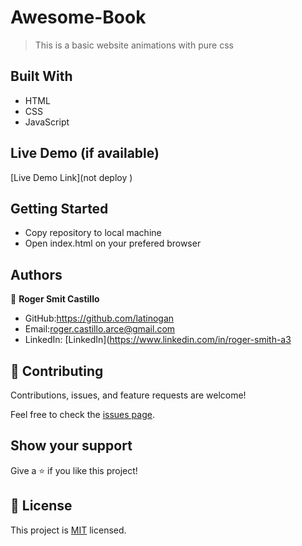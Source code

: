 # Awesome-Book

> This is a basic website animations with pure css

## Built With
- HTML
- CSS
- JavaScript

## Live Demo (if available)

[Live Demo Link](not deploy )


## Getting Started

- Copy repository to local machine
- Open index.html on your prefered browser

## Authors

👤 **Roger Smit Castillo**

- GitHub:https://github.com/latinogan
- Email:roger.castillo.arce@gmail.com 
- LinkedIn: [LinkedIn](https://www.linkedin.com/in/roger-smith-a3


## 🤝 Contributing

Contributions, issues, and feature requests are welcome!

Feel free to check the [issues page](../../issues/).

## Show your support

Give a ⭐️ if you like this project!

## 📝 License

This project is [MIT](./MIT.md) licensed.